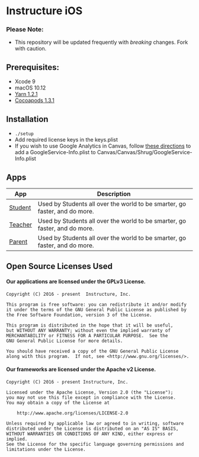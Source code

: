 # Instructure iOS

### Please Note:
- This repository will be updated frequently with *breaking* changes. Fork with caution.

## Prerequisites:
- Xcode 9
- macOS 10.12
- [Yarn 1.2.1](https://github.com/yarnpkg/yarn)
- [Cocoapods 1.3.1](https://cocoapods.org)

## Installation
- `./setup`
- Add required license keys in the keys.plist
- If you wish to use Google Analytics in Canvas, follow [these directions](http://bit.ly/2dPsV9D) to add a GoogleService-Info.plist to Canvas/Canvas/Shrug/GoogleService-Info.plist

## Apps

App | Description
--- | ---
[Student][student] | Used by Students all over the world to be smarter, go faster, and do more.
[Teacher][teacher] | Used by Students all over the world to be smarter, go faster, and do more.
[Parent][parent] | Used by Students all over the world to be smarter, go faster, and do more.

## Open Source Licenses Used

#### Our applications are licensed under the GPLv3 License.

```
Copyright (C) 2016 - present  Instructure, Inc.
 
This program is free software: you can redistribute it and/or modify
it under the terms of the GNU General Public License as published by
the Free Software Foundation, version 3 of the License.

This program is distributed in the hope that it will be useful,
but WITHOUT ANY WARRANTY; without even the implied warranty of
MERCHANTABILITY or FITNESS FOR A PARTICULAR PURPOSE.  See the
GNU General Public License for more details.

You should have received a copy of the GNU General Public License
along with this program.  If not, see <http://www.gnu.org/licenses/>.
```

#### Our frameworks are licensed under the Apache v2 License.

```
Copyright (C) 2016 - present Instructure, Inc.

Licensed under the Apache License, Version 2.0 (the "License");
you may not use this file except in compliance with the License.
You may obtain a copy of the License at
 
    http://www.apache.org/licenses/LICENSE-2.0
 
Unless required by applicable law or agreed to in writing, software
distributed under the License is distributed on an "AS IS" BASIS,
WITHOUT WARRANTIES OR CONDITIONS OF ANY KIND, either express or implied.
See the License for the specific language governing permissions and
limitations under the License.
```

[student]: https://itunes.apple.com/us/app/canvas-student/id480883488?mt=8
[teacher]: https://itunes.apple.com/us/app/canvas-teacher/id1257834464?mt=8
[parent]: https://itunes.apple.com/us/app/canvas-parent/id1097996698?mt=8